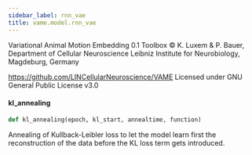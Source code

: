 ```yaml
---
sidebar_label: rnn_vae
title: vame.model.rnn_vae
---
```


Variational Animal Motion Embedding 0.1 Toolbox
© K. Luxem &amp; P. Bauer, Department of Cellular Neuroscience
Leibniz Institute for Neurobiology, Magdeburg, Germany

https://github.com/LINCellularNeuroscience/VAME
Licensed under GNU General Public License v3.0

#### kl\_annealing

```python
def kl_annealing(epoch, kl_start, annealtime, function)
```

Annealing of Kullback-Leibler loss to let the model learn first
the reconstruction of the data before the KL loss term gets introduced.


